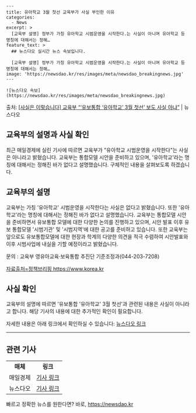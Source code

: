     ---
    title: 유아학교 3월 첫선 교육부가 사실 부인한 이유
    categories:
      - News
    excerpt: >
      [교육부 설명] 정부가 가칭 유아학교 시범운영을 시작한다.는 사실이 아니며 유아학교 등 명칭에 대해서는 정해…
    feature_text: >
      ## 뉴스다오 실시간 뉴스 속보입니다.
    
      [교육부 설명] 정부가 가칭 유아학교 시범운영을 시작한다.는 사실이 아니며 유아학교 등 명칭에 대해서는 정해…
    image: 'https://newsdao.kr/res/images/meta/newsdao_breakingnews.jpg'
    ---
    
    ![뉴스다오 속보](https://newsdao.kr/res/images/meta/newsdao_breakingnews.jpg)

<p>출처: <a href="https://newsdao.kr/3060" rel="dofollow">[사실은 이렇습니다] 교육부 “‘유보통합 ‘유아학교’ 3월 첫선’ 보도 사실 아냐”</a> | 뉴스다오</p>

<h2>교육부의 설명과 사실 확인</h2>
<p data-ke-size="size16">최근 매일경제에 실린 기사에 따르면 교육부가 "유아학교 시범운영을 시작한다"는 사실은 아니라고 밝혔습니다. 교육부는 통합모델 시안을 준비하고 있으며, '유아학교'라는 명칭에 대해서는 정해진 바가 없다고 설명했습니다. 구체적인 내용을 살펴보도록 하겠습니다.</p>

<h2>교육부의 설명</h2>
<p>교육부는 가칭 '유아학교' 시범운영을 시작한다는 사실은 없다고 밝혔습니다. 또한 '유아학교'라는 명칭에 대해서는 정해진 바가 없다고 설명했습니다. 교육부는 통합모델 시안을 준비하면서 유보통합 모델에 대한 다양한 논의를 진행하고 있으며, 시안 발표 이후 유보 통합모델 '시범기관' 및 '시범지역'에 대한 공고를 준비하고 있습니다. 또한 교육부는 앞으로도 유보통합모델에 대한 현장과 학계의 다양한 의견을 적극 수렴하여 시안발표와 이후 시범사업에 내실을 기할 예정이라고 밝혔습니다.</p>
<p>문의 : 교육부 영유아교육·보육통합 추진단 기준조정과(044-203-7208)</p>
<p><a href="https://https://www.korea.kr">자료출처=정책브리핑 https://www.korea.kr</a></p>

<h2>사실 확인</h2>
<p>교육부의 설명에 따르면 '유보통합 '유아학교' 3월 첫선'과 관련된 내용은 사실이 아니라고 합니다. 해당 기사의 내용에 대한 추가적인 확인이 필요합니다.</p>
<p>자세한 내용은 아래 링크에서 확인하실 수 있습니다: <a href="https://newsdao.kr/3060">뉴스다오 링크</a></p>

<hr>
<h2>관련 기사</h2>
<table>
  <tbody>
    <tr>
      <td style="text-align: center; height: 17px;"><b>매체</b></td>
      <td style="text-align: center; height: 17px;"><b>링크</b></td>
    </tr>
    <tr>
      <td style="text-align: center; height: 17px;">매일경제</td>
      <td style="text-align: center; height: 17px;"><a href="#">기사 링크</a></td>
    </tr>
    <tr>
      <td style="text-align: center; height: 17px;">뉴스다오</td>
      <td style="text-align: center; height: 17px;"><a href="https://newsdao.kr/3060">기사 링크</a></td>
    </tr>
  </tbody>
</table> 

빠르고 정확한 뉴스를 원한다면? 바로, <a href="https://newsdao.kr" rel="dofollow">https://newsdao.kr</a>


    
